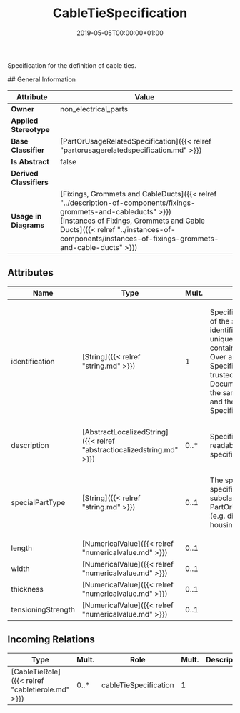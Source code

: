 ﻿---
title: CableTieSpecification
toc: false
type: specs
date: "2019-05-05T00:00:00+01:00"
draft: false
menu_name: vec120

# Prev/next pager order (if `docs_section_pager` enabled in `params.toml`)
weight: 
---
<html>   <head>     </head>   <body>     <p> Specification for the definition of cable ties.      </p>    </body> </html> 
## General Information

| Attribute               | Value |
|-------------------------|-------|
| **Owner**               | non_electrical_parts |
| **Applied Stereotype**  |   |
| **Base Classifier**     | [PartOrUsageRelatedSpecification]({{< relref "partorusagerelatedspecification.md" >}})<br/>  |
| **Is Abstract**         | false |
| **Derived Classifiers** |   |
| **Usage in Diagrams**   | [Fixings, Grommets and CableDucts]({{< relref "../description-of-components/fixings-grommets-and-cableducts" >}})<br/> [Instances of Fixings, Grommets and Cable Ducts]({{< relref "../instances-of-components/instances-of-fixings-grommets-and-cable-ducts" >}})<br/>  |

## Attributes
|  Name  |  Type  |  Mult.  |  Description  |  Owning Classifier  |
|--------|--------|---------|---------------|--------------|
|identification | [String]({{< relref "string.md" >}}) | 1 | <html>   <head>     </head>   <body>     <p> Specifies a unique identification of the specification. The identification is guaranteed to be unique within the document containing the specification. Over all VEC-documents a Specification-instance can be trusted to be identical if the DocumentVersion-instance is the same (see DocumentVersion) and the identification of the Specification is the same.      </p>    </body> </html>  | [Specification]({{< relref "specification.md" >}}) |
|description | [AbstractLocalizedString]({{< relref "abstractlocalizedstring.md" >}}) | 0..* | <html>   <head>     </head>   <body>     <p> Specifies additional, human readable information about the specification.      </p>    </body> </html>  | [Specification]({{< relref "specification.md" >}}) |
|specialPartType | [String]({{< relref "string.md" >}}) | 0..1 | <html><body><p>The specialPartType allows the specification of subclassifications for a PartOrUsageRelatedSpecification (e.g. different types of connector housings).  </p></body></html> | [PartOrUsageRelatedSpecification]({{< relref "partorusagerelatedspecification.md" >}}) |
|length | [NumericalValue]({{< relref "numericalvalue.md" >}}) | 0..1 |  | [CableTieSpecification]({{< relref "cabletiespecification.md" >}}) |
|width | [NumericalValue]({{< relref "numericalvalue.md" >}}) | 0..1 |  | [CableTieSpecification]({{< relref "cabletiespecification.md" >}}) |
|thickness | [NumericalValue]({{< relref "numericalvalue.md" >}}) | 0..1 |  | [CableTieSpecification]({{< relref "cabletiespecification.md" >}}) |
|tensioningStrength | [NumericalValue]({{< relref "numericalvalue.md" >}}) | 0..1 |  | [CableTieSpecification]({{< relref "cabletiespecification.md" >}}) |

##  Incoming Relations
|    Type  |   Mult.  |   Role    |   Mult.   |   Description  |
|----------|----------|-----------|-----------|----------------|
| [CableTieRole]({{< relref "cabletierole.md" >}}) | 0..* | cableTieSpecification | 1 |  |
